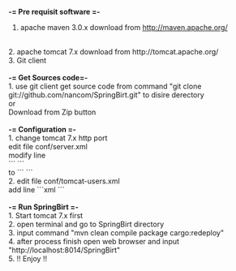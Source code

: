 <b>-= Pre requisit software =- </b>
<br/>
1. apache maven 3.0.x download from http://maven.apache.org/
<br/>
2. apache tomcat 7.x download from http://tomcat.apache.org/
<br/>
3. Git client 
<br/>
<br/>
<b>-= Get Sources code=-</b>
<br/>
1. use git client get source code from command "git clone git://github.com/nancom/SpringBirt.git" to disire derectory
<br/>
or
<br>
Download from Zip button
<br/>
<br/>
<b>-= Configuration =-</b>
<br/>
1. change tomcat 7.x http port 
   <br/>
   edit file conf/server.xml
    <br/>
    modify line <br/>``` <Connector connectionTimeout="20000" port="8080" protocol="HTTP/1.1" redirectPort="8443"/> ```
    <br/> to         
            ```  <Connector connectionTimeout="20000" port="8014" protocol="HTTP/1.1" redirectPort="8443"/> ```
<br/>
2. edit file conf/tomcat-users.xml
   <br/>
   add line
   ```xml
       <role rolename="manager-gui"/>
       <role rolename="manager-script"/>
       <role rolename="admin-gui"/> 
       <role rolename="admin-script"/> 
       <user password="s3cret" roles="manager-script,manager-gui,admin-gui,admin-script" username="tomcat"/>
   ```
<br/> 
<br/>
<b>-= Run SpringBirt =-</b>
<br/>
1. Start tomcat 7.x first
<br/>
2. open terminal and go to SpringBirt directory
<br/>
3. input command "mvn clean compile package cargo:redeploy"
<br/>
4. after process finish open web browser and input "http://localhost:8014/SpringBirt"
<br/>
5. !! Enjoy !!
